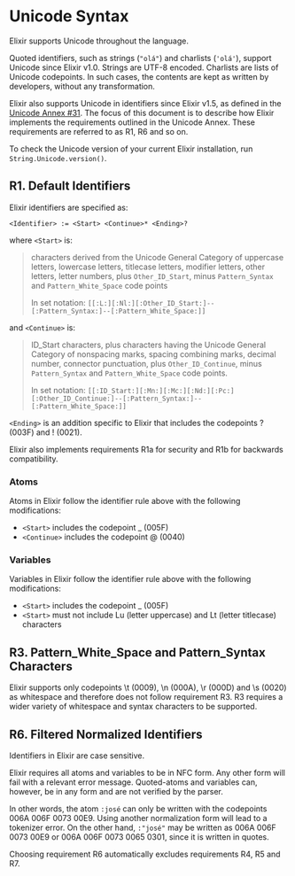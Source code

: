# Unicode Syntax

Elixir supports Unicode throughout the language.

Quoted identifiers, such as strings (`"olá"`) and charlists (`'olá'`), support Unicode since Elixir v1.0. Strings are UTF-8 encoded. Charlists are lists of Unicode codepoints. In such cases, the contents are kept as written by developers, without any transformation.

Elixir also supports Unicode in identifiers since Elixir v1.5, as defined in the [Unicode Annex #31](http://unicode.org/reports/tr31/). The focus of this document is to describe how Elixir implements the requirements outlined in the Unicode Annex. These requirements are referred to as R1, R6 and so on.

To check the Unicode version of your current Elixir installation, run `String.Unicode.version()`.

## R1. Default Identifiers

Elixir identifiers are specified as:

    <Identifier> := <Start> <Continue>* <Ending>?

where `<Start>` is:

> characters derived from the Unicode General Category of uppercase letters, lowercase letters, titlecase letters, modifier letters, other letters, letter numbers, plus `Other_ID_Start`, minus `Pattern_Syntax` and `Pattern_White_Space` code points
>
> In set notation: `[[:L:][:Nl:][:Other_ID_Start:]--[:Pattern_Syntax:]--[:Pattern_White_Space:]]`

and `<Continue>` is:

> ID_Start characters, plus characters having the Unicode General Category of nonspacing marks, spacing combining marks, decimal number, connector punctuation, plus `Other_ID_Continue`, minus `Pattern_Syntax` and `Pattern_White_Space` code points.
>
> In set notation: `[[:ID_Start:][:Mn:][:Mc:][:Nd:][:Pc:][:Other_ID_Continue:]--[:Pattern_Syntax:]--[:Pattern_White_Space:]]`

`<Ending>` is an addition specific to Elixir that includes the codepoints ? (003F) and ! (0021).

Elixir also implements requirements R1a for security and R1b for backwards compatibility.

### Atoms

Atoms in Elixir follow the identifier rule above with the following modifications:

  * `<Start>` includes the codepoint _ (005F)
  * `<Continue>` includes the codepoint @ (0040)

### Variables

Variables in Elixir follow the identifier rule above with the following modifications:

  * `<Start>` includes the codepoint _ (005F)
  * `<Start>` must not include Lu (letter uppercase) and Lt (letter titlecase) characters

## R3. Pattern_White_Space and Pattern_Syntax Characters

Elixir supports only codepoints \t (0009), \n (000A), \r (000D) and \s (0020) as whitespace and therefore does not follow requirement R3. R3 requires a wider variety of whitespace and syntax characters to be supported.

## R6. Filtered Normalized Identifiers

Identifiers in Elixir are case sensitive.

Elixir requires all atoms and variables to be in NFC form. Any other form will fail with a relevant error message. Quoted-atoms and variables can, however, be in any form and are not verified by the parser.

In other words, the atom `:josé` can only be written with the codepoints 006A 006F 0073 00E9. Using another normalization form will lead to a tokenizer error. On the other hand, `:"josé"` may be written as 006A 006F 0073 00E9 or 006A 006F 0073 0065 0301, since it is written in quotes.

Choosing requirement R6 automatically excludes requirements R4, R5 and R7.

